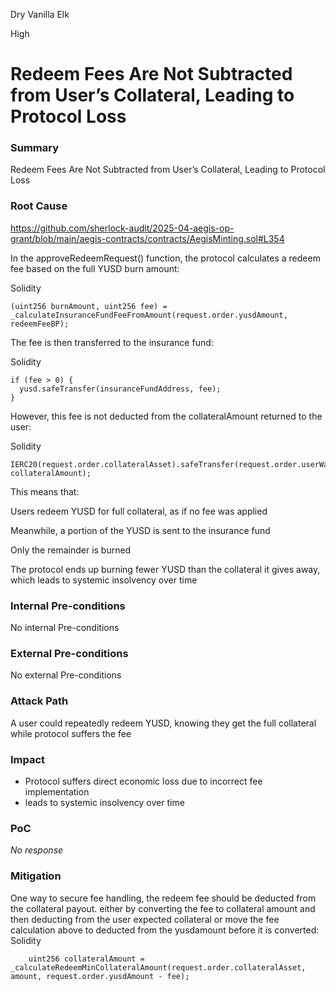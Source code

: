 Dry Vanilla Elk

High

# Redeem Fees Are Not Subtracted from User’s Collateral, Leading to Protocol Loss

### Summary

Redeem Fees Are Not Subtracted from User’s Collateral, Leading to Protocol Loss

### Root Cause
https://github.com/sherlock-audit/2025-04-aegis-op-grant/blob/main/aegis-contracts/contracts/AegisMinting.sol#L354

In the approveRedeemRequest() function, the protocol calculates a redeem fee based on the full YUSD burn amount:

Solidity
```soldity
(uint256 burnAmount, uint256 fee) = _calculateInsuranceFundFeeFromAmount(request.order.yusdAmount, redeemFeeBP);
```
The fee is then transferred to the insurance fund:

Solidity
```solidity
if (fee > 0) {
  yusd.safeTransfer(insuranceFundAddress, fee);
}
```
However, this fee is not deducted from the collateralAmount returned to the user:

Solidity
```solidity
IERC20(request.order.collateralAsset).safeTransfer(request.order.userWallet, collateralAmount);
```
This means that:



Users redeem YUSD for full collateral, as if no fee was applied


Meanwhile, a portion of the YUSD is sent to the insurance fund


Only the remainder is burned


The protocol ends up burning fewer YUSD than the collateral it gives away, which leads to systemic insolvency over time


### Internal Pre-conditions

No internal Pre-conditions

### External Pre-conditions

No external Pre-conditions

### Attack Path

A user could repeatedly redeem YUSD, knowing they get the full collateral while protocol suffers the fee

### Impact

- Protocol suffers direct economic loss due to incorrect fee implementation
- leads to systemic insolvency over time


### PoC

_No response_

### Mitigation

One way to secure fee handling, the redeem fee should be deducted from the collateral payout. either by converting the fee to collateral amount and then deducting from the user expected collateral or move the fee calculation above to deducted from the yusdamount before it is converted:
Solidity
```solidity
    uint256 collateralAmount = _calculateRedeemMinCollateralAmount(request.order.collateralAsset, amount, request.order.yusdAmount - fee);
```